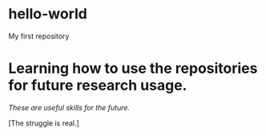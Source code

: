 hello-world
===========

My first repository

Learning how to use the repositories for future **research** usage.
===================================================================

*These are useful skills for the future.*


[The struggle is real.]
